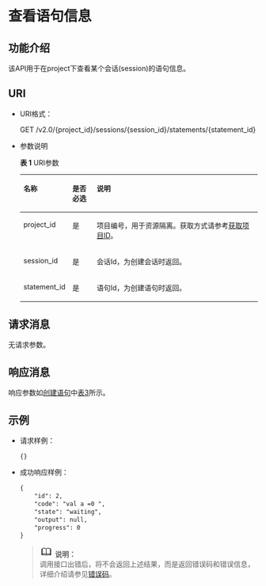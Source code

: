 # 查看语句信息<a name="dli_02_0121"></a>

## 功能介绍<a name="zh-cn_topic_0103343299_zh-cn_topic_0102902521_s1f0e4fd3d502405199f36f78e68721aa"></a>

该API用于在project下查看某个会话\(session\)的语句信息。

## URI<a name="zh-cn_topic_0103343299_zh-cn_topic_0102902521_s9e1b8ec5b57c422a942b19835da7d66e"></a>

-   URI格式：

    GET /v2.0/\{project\_id\}/sessions/\{session\_id\}/statements/\{statement\_id\}

-   参数说明

    **表 1**  URI参数

    <a name="zh-cn_topic_0103343299_zh-cn_topic_0102902521_zh-cn_topic_0069077803_table60779388"></a>
    <table><thead align="left"><tr id="zh-cn_topic_0103343299_zh-cn_topic_0102902521_zh-cn_topic_0069077803_row61411666"><th class="cellrowborder" valign="top" width="15.39%" id="mcps1.2.4.1.1"><p id="zh-cn_topic_0103343299_zh-cn_topic_0102902521_a420a62a594f9410eaea229ffc8037a61"><a name="zh-cn_topic_0103343299_zh-cn_topic_0102902521_a420a62a594f9410eaea229ffc8037a61"></a><a name="zh-cn_topic_0103343299_zh-cn_topic_0102902521_a420a62a594f9410eaea229ffc8037a61"></a>名称</p>
    </th>
    <th class="cellrowborder" valign="top" width="10.61%" id="mcps1.2.4.1.2"><p id="zh-cn_topic_0103343299_zh-cn_topic_0102902521_zh-cn_topic_0069077803_p873025824211"><a name="zh-cn_topic_0103343299_zh-cn_topic_0102902521_zh-cn_topic_0069077803_p873025824211"></a><a name="zh-cn_topic_0103343299_zh-cn_topic_0102902521_zh-cn_topic_0069077803_p873025824211"></a>是否必选</p>
    </th>
    <th class="cellrowborder" valign="top" width="74%" id="mcps1.2.4.1.3"><p id="zh-cn_topic_0103343299_zh-cn_topic_0102902521_a692d3cd97b464aed90ba6d841900a4a5"><a name="zh-cn_topic_0103343299_zh-cn_topic_0102902521_a692d3cd97b464aed90ba6d841900a4a5"></a><a name="zh-cn_topic_0103343299_zh-cn_topic_0102902521_a692d3cd97b464aed90ba6d841900a4a5"></a>说明</p>
    </th>
    </tr>
    </thead>
    <tbody><tr id="zh-cn_topic_0103343299_zh-cn_topic_0102902521_zh-cn_topic_0069077803_row48589216"><td class="cellrowborder" valign="top" width="15.39%" headers="mcps1.2.4.1.1 "><p id="zh-cn_topic_0103343299_zh-cn_topic_0102902521_zh-cn_topic_0069077803_p43412436"><a name="zh-cn_topic_0103343299_zh-cn_topic_0102902521_zh-cn_topic_0069077803_p43412436"></a><a name="zh-cn_topic_0103343299_zh-cn_topic_0102902521_zh-cn_topic_0069077803_p43412436"></a>project_id</p>
    </td>
    <td class="cellrowborder" valign="top" width="10.61%" headers="mcps1.2.4.1.2 "><p id="zh-cn_topic_0103343299_zh-cn_topic_0102902521_zh-cn_topic_0069077803_p26746391"><a name="zh-cn_topic_0103343299_zh-cn_topic_0102902521_zh-cn_topic_0069077803_p26746391"></a><a name="zh-cn_topic_0103343299_zh-cn_topic_0102902521_zh-cn_topic_0069077803_p26746391"></a>是</p>
    </td>
    <td class="cellrowborder" valign="top" width="74%" headers="mcps1.2.4.1.3 "><p id="p1310472724012"><a name="p1310472724012"></a><a name="p1310472724012"></a>项目编号，用于资源隔离。获取方式请参考<a href="获取项目ID.md">获取项目ID</a>。</p>
    </td>
    </tr>
    <tr id="zh-cn_topic_0103343299_zh-cn_topic_0102902521_row13611924125310"><td class="cellrowborder" valign="top" width="15.39%" headers="mcps1.2.4.1.1 "><p id="zh-cn_topic_0103343299_zh-cn_topic_0102902521_p113618246534"><a name="zh-cn_topic_0103343299_zh-cn_topic_0102902521_p113618246534"></a><a name="zh-cn_topic_0103343299_zh-cn_topic_0102902521_p113618246534"></a>session_id</p>
    </td>
    <td class="cellrowborder" valign="top" width="10.61%" headers="mcps1.2.4.1.2 "><p id="zh-cn_topic_0103343299_zh-cn_topic_0102902521_p14361112495316"><a name="zh-cn_topic_0103343299_zh-cn_topic_0102902521_p14361112495316"></a><a name="zh-cn_topic_0103343299_zh-cn_topic_0102902521_p14361112495316"></a>是</p>
    </td>
    <td class="cellrowborder" valign="top" width="74%" headers="mcps1.2.4.1.3 "><p id="zh-cn_topic_0103343299_zh-cn_topic_0102902521_p1336172413538"><a name="zh-cn_topic_0103343299_zh-cn_topic_0102902521_p1336172413538"></a><a name="zh-cn_topic_0103343299_zh-cn_topic_0102902521_p1336172413538"></a>会话Id，为创建会话时返回。</p>
    </td>
    </tr>
    <tr id="zh-cn_topic_0103343299_row53016228166"><td class="cellrowborder" valign="top" width="15.39%" headers="mcps1.2.4.1.1 "><p id="zh-cn_topic_0103343299_p1530152213163"><a name="zh-cn_topic_0103343299_p1530152213163"></a><a name="zh-cn_topic_0103343299_p1530152213163"></a>statement_id</p>
    </td>
    <td class="cellrowborder" valign="top" width="10.61%" headers="mcps1.2.4.1.2 "><p id="zh-cn_topic_0103343299_p33012226167"><a name="zh-cn_topic_0103343299_p33012226167"></a><a name="zh-cn_topic_0103343299_p33012226167"></a>是</p>
    </td>
    <td class="cellrowborder" valign="top" width="74%" headers="mcps1.2.4.1.3 "><p id="zh-cn_topic_0103343299_p19301822201610"><a name="zh-cn_topic_0103343299_p19301822201610"></a><a name="zh-cn_topic_0103343299_p19301822201610"></a>语句Id，为创建语句时返回。</p>
    </td>
    </tr>
    </tbody>
    </table>


## 请求消息<a name="zh-cn_topic_0103343299_zh-cn_topic_0102902521_section20458182103"></a>

无请求参数。

## 响应消息<a name="zh-cn_topic_0103343299_zh-cn_topic_0102902521_sd1ecb66580054b2ea403be8b2272a2c7"></a>

响应参数如[创建语句](创建语句.md)中[表3](创建语句.md#zh-cn_topic_0103343297_zh-cn_topic_0102902519_zh-cn_topic_0069077927_table56638444)所示。

## 示例<a name="zh-cn_topic_0103343299_zh-cn_topic_0102902521_section17446171164041"></a>

-   请求样例：

    ```
    {}
    ```

-   成功响应样例：

    ```
    {
        "id": 2,
        "code": "val a =0 ",
        "state": "waiting",
        "output": null,
        "progress": 0
    }
    ```

    >![](public_sys-resources/icon-note.gif) **说明：**   
    >调用接口出错后，将不会返回上述结果，而是返回错误码和错误信息，详细介绍请参见[错误码](错误码.md)。  


